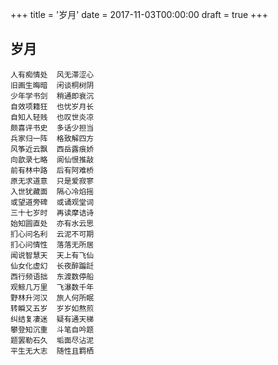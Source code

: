 +++
title = '岁月'
date = 2017-11-03T00:00:00
draft = true
+++
## 岁月

```text
人有痴情处  风无滞涩心
旧画生晦暗  闲谈桐树阴
少年学书剑  稍通即衰沉
自效项籍狂  也忧岁月长
自知人轻贱  也叹世炎凉
颇喜评书史  多话少担当
兵家归一阵  格致解四方
风筝近云飘  西岳露痕娇
向歆录七略  阆仙恨推敲
前有林中路  后有阿难桥
原无求道意  只是爱寂寥
入世犹藏面  隔心冷焰摇
或望道旁碑  或诵观堂词
三十七岁时  再读摩诘诗
始知圆直处  亦有水云思
扪心问名利  云泥不可期
扪心问情性  落落无所居
闻说智慧天  天上有飞仙
仙女化虚幻  长夜醉蹁跹
西行频语拙  东渡数停船
观鲸几万里  飞瀑数千年
野林升河汉  旅人何所眠
转瞬又五岁  岁岁如熬煎
纠结复凄迷  疑有通天梯
攀登知沉重  斗笔自吟题
题罢勒石久  垢面尽沾泥
平生无大志  随性且羁栖
```

